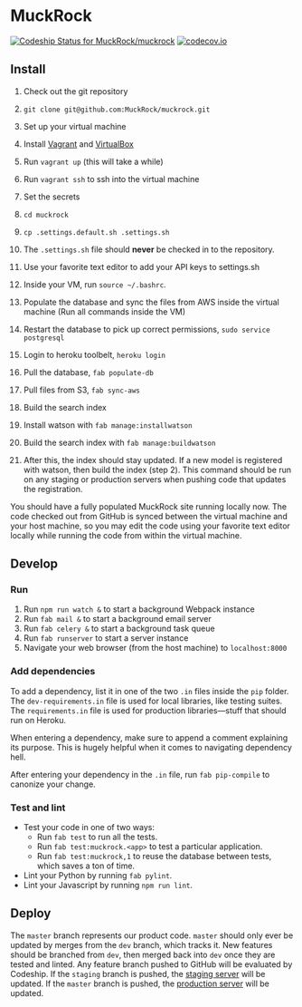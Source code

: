 # MuckRock

[![Codeship Status for MuckRock/muckrock][codeship-img]][codeship]
[![codecov.io][codecov-img]][codecov]

## Install

1. Check out the git repository
 1. `git clone git@github.com:MuckRock/muckrock.git`

2. Set up your virtual machine
 1. Install [Vagrant][vagrant] and [VirtualBox][virtualbox]
 2. Run `vagrant up` (this will take a while)
 3. Run `vagrant ssh` to ssh into the virtual machine

3. Set the secrets
 1. `cd muckrock`
 2. `cp .settings.default.sh .settings.sh`
 3. The `.settings.sh` file should **never** be checked in to the repository.
 4. Use your favorite text editor to add your API keys to settings.sh
 5. Inside your VM, run `source ~/.bashrc`.

4. Populate the database and sync the files from AWS inside the virtual machine (Run all commands inside the VM)
 1. Restart the database to pick up correct permissions, `sudo service postgresql`
 2. Login to heroku toolbelt, `heroku login`
 3. Pull the database, `fab populate-db`
 4. Pull files from S3, `fab sync-aws`

5. Build the search index
 1. Install watson with `fab manage:installwatson`
 2. Build the search index with `fab manage:buildwatson`
 3. After this, the index should stay updated. If a new model is registered with watson, then build the index (step 2). This command should be run on any staging or production servers when pushing code that updates the registration.

You should have a fully populated MuckRock site running locally now.
The code checked out from GitHub is synced between the virtual machine and your host machine, so you may edit the code using your favorite text editor locally while running the code from within the virtual machine.

## Develop

### Run

1. Run `npm run watch &` to start a background Webpack instance
1. Run `fab mail &` to start a background email server
2. Run `fab celery &` to start a background task queue
3. Run `fab runserver` to start a server instance
4. Navigate your web browser (from the host machine) to `localhost:8000`

### Add dependencies

To add a dependency, list it in one of the two `.in` files inside the `pip` folder.
The `dev-requirements.in` file is used for local libraries, like testing suites.
The `requirements.in` file is used for production libraries—stuff that should run on Heroku.

When entering a dependency, make sure to append a comment explaining its purpose.
This is hugely helpful when it comes to navigating dependency hell.

After entering your dependency in the `.in` file, run `fab pip-compile` to canonize your change.

### Test and lint

* Test your code in one of two ways:
    * Run `fab test` to run all the tests.
    * Run `fab test:muckrock.<app>` to test a particular application.
    * Run `fab test:muckrock,1` to reuse the database between tests, which saves a ton of time.
* Lint your Python by running `fab pylint`.
* Lint your Javascript by running `npm run lint`.

## Deploy

The `master` branch represents our product code. `master` should only ever be updated by merges from the `dev` branch, which tracks it. New features should be branched from `dev`, then merged back into `dev` once they are tested and linted. Any feature branch pushed to GitHub will be evaluated by Codeship. If the `staging` branch is pushed, the [staging server][staging] will be updated. If the `master` branch is pushed, the [production server][production] will be updated.

[codeship]: https://codeship.com/projects/52228
[codeship-img]: https://codeship.com/projects/c14392c0-630c-0132-1e4c-4ad47cf4b99f/status?branch=master
[staging]: http://muckrock-staging.herokuapp.com
[production]: https://www.muckrock.com
[vagrant]: https://www.vagrantup.com/downloads.html
[virtualbox]: https://www.virtualbox.org
[codecov-img]:https://codecov.io/github/MuckRock/muckrock/coverage.svg?token=SBg37XM3j1&branch=master
[codecov]: https://codecov.io/github/MuckRock/muckrock?branch=master
